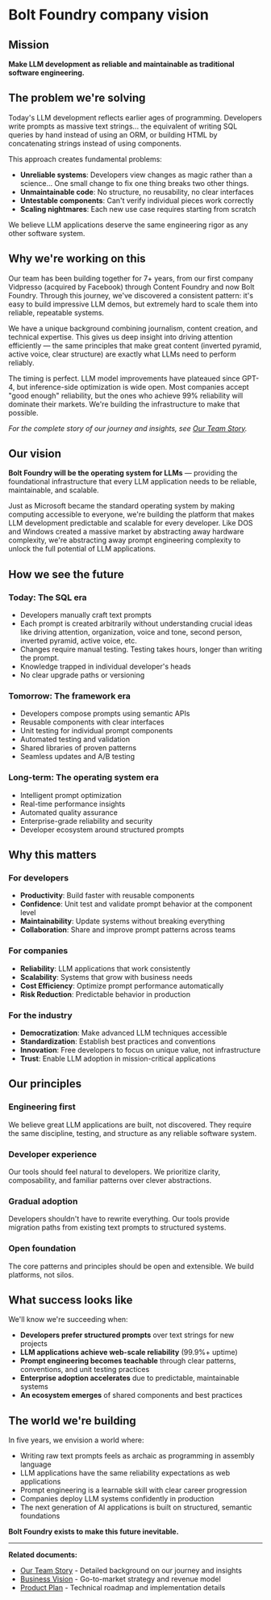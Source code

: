 # Bolt Foundry company vision

## Mission

**Make LLM development as reliable and maintainable as traditional software
engineering.**

## The problem we're solving

Today's LLM development reflects earlier ages of programming. Developers write
prompts as massive text strings... the equivalent of writing SQL queries by hand
instead of using an ORM, or building HTML by concatenating strings instead of
using components.

This approach creates fundamental problems:

- **Unreliable systems**: Developers view changes as magic rather than a
  science... One small change to fix one thing breaks two other things.
- **Unmaintainable code**: No structure, no reusability, no clear interfaces
- **Untestable components**: Can't verify individual pieces work correctly
- **Scaling nightmares**: Each new use case requires starting from scratch

We believe LLM applications deserve the same engineering rigor as any other
software system.

## Why we're working on this

Our team has been building together for 7+ years, from our first company
Vidpresso (acquired by Facebook) through Content Foundry and now Bolt Foundry.
Through this journey, we've discovered a consistent pattern: it's easy to build
impressive LLM demos, but extremely hard to scale them into reliable, repeatable
systems.

We have a unique background combining journalism, content creation, and
technical expertise. This gives us deep insight into driving attention
efficiently — the same principles that make great content (inverted pyramid,
active voice, clear structure) are exactly what LLMs need to perform reliably.

The timing is perfect. LLM model improvements have plateaued since GPT-4, but
inference-side optimization is wide open. Most companies accept "good enough"
reliability, but the ones who achieve 99% reliability will dominate their
markets. We're building the infrastructure to make that possible.

_For the complete story of our journey and insights, see
[Our Team Story](./team-story.md)._

## Our vision

**Bolt Foundry will be the operating system for LLMs** — providing the
foundational infrastructure that every LLM application needs to be reliable,
maintainable, and scalable.

Just as Microsoft became the standard operating system by making computing
accessible to everyone, we're building the platform that makes LLM development
predictable and scalable for every developer. Like DOS and Windows created a
massive market by abstracting away hardware complexity, we're abstracting away
prompt engineering complexity to unlock the full potential of LLM applications.

## How we see the future

### Today: The SQL era

- Developers manually craft text prompts
- Each prompt is created arbitrarily without understanding crucial ideas like
  driving attention, organization, voice and tone, second person, inverted
  pyramid, active voice, etc.
- Changes require manual testing. Testing takes hours, longer than writing the
  prompt.
- Knowledge trapped in individual developer's heads
- No clear upgrade paths or versioning

### Tomorrow: The framework era

- Developers compose prompts using semantic APIs
- Reusable components with clear interfaces
- Unit testing for individual prompt components
- Automated testing and validation
- Shared libraries of proven patterns
- Seamless updates and A/B testing

### Long-term: The operating system era

- Intelligent prompt optimization
- Real-time performance insights
- Automated quality assurance
- Enterprise-grade reliability and security
- Developer ecosystem around structured prompts

## Why this matters

### For developers

- **Productivity**: Build faster with reusable components
- **Confidence**: Unit test and validate prompt behavior at the component level
- **Maintainability**: Update systems without breaking everything
- **Collaboration**: Share and improve prompt patterns across teams

### For companies

- **Reliability**: LLM applications that work consistently
- **Scalability**: Systems that grow with business needs
- **Cost Efficiency**: Optimize prompt performance automatically
- **Risk Reduction**: Predictable behavior in production

### For the industry

- **Democratization**: Make advanced LLM techniques accessible
- **Standardization**: Establish best practices and conventions
- **Innovation**: Free developers to focus on unique value, not infrastructure
- **Trust**: Enable LLM adoption in mission-critical applications

## Our principles

### Engineering first

We believe great LLM applications are built, not discovered. They require the
same discipline, testing, and structure as any reliable software system.

### Developer experience

Our tools should feel natural to developers. We prioritize clarity,
composability, and familiar patterns over clever abstractions.

### Gradual adoption

Developers shouldn't have to rewrite everything. Our tools provide migration
paths from existing text prompts to structured systems.

### Open foundation

The core patterns and principles should be open and extensible. We build
platforms, not silos.

## What success looks like

We'll know we're succeeding when:

- **Developers prefer structured prompts** over text strings for new projects
- **LLM applications achieve web-scale reliability** (99.9%+ uptime)
- **Prompt engineering becomes teachable** through clear patterns, conventions,
  and unit testing practices
- **Enterprise adoption accelerates** due to predictable, maintainable systems
- **An ecosystem emerges** of shared components and best practices

## The world we're building

In five years, we envision a world where:

- Writing raw text prompts feels as archaic as programming in assembly language
- LLM applications have the same reliability expectations as web applications
- Prompt engineering is a learnable skill with clear career progression
- Companies deploy LLM systems confidently in production
- The next generation of AI applications is built on structured, semantic
  foundations

**Bolt Foundry exists to make this future inevitable.**

---

**Related documents:**

- [Our Team Story](./team-story.md) - Detailed background on our journey and
  insights
- [Business Vision](./business-vision.md) - Go-to-market strategy and revenue
  model
- [Product Plan](./product-plan.md) - Technical roadmap and implementation
  details
